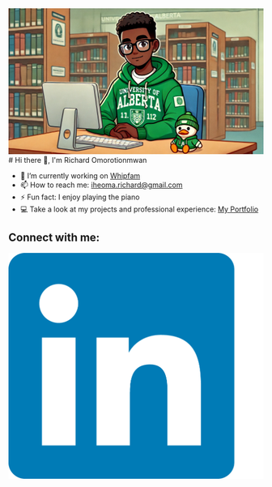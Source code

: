 
<img src = "./richard_cartoon.png" alt = ""/>
# Hi there 👋, I'm Richard Omorotionmwan

- 🔭 I’m currently working on [Whipfam](https://github.com/iheomach/whipfam)
- 📫 How to reach me: iheoma.richard@gmail.com
- ⚡ Fun fact: I enjoy playing the piano
- 💻 Take a look at my projects and professional experience: [My Portfolio](https://iheoma.netlify.app)

## Connect with me:
<img
                src = "assets/linkedin.png"
                alt = "My LinkedIn Profile"
                class = "icon"
                onClick="location.href='https://linkedin.com/in/richardomor'"
                />